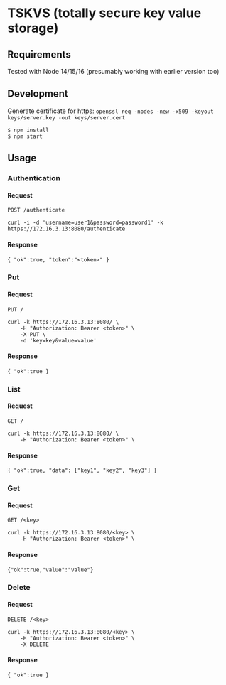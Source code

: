 # TSKVS (totally secure key value storage)



## Requirements

Tested with Node 14/15/16 (presumably working with earlier version too)

## Development

Generate certificate for https: `openssl req -nodes -new -x509 -keyout keys/server.key -out keys/server.cert`
    
    $ npm install
    $ npm start


## Usage



### Authentication

#### Request

`POST /authenticate`

    curl -i -d 'username=user1&password=password1' -k https://172.16.3.13:8080/authenticate

#### Response

    { "ok":true, "token":"<token>" }

### Put

#### Request

`PUT /`

    curl -k https://172.16.3.13:8080/ \
        -H "Authorization: Bearer <token>" \
        -X PUT \
        -d 'key=key&value=value'

#### Response

    { "ok":true }

### List

#### Request

`GET /`

    curl -k https://172.16.3.13:8080/ \
        -H "Authorization: Bearer <token>" \

#### Response

    { "ok":true, "data": ["key1", "key2", "key3"] }

### Get

#### Request

`GET /<key>`

    curl -k https://172.16.3.13:8080/<key> \
        -H "Authorization: Bearer <token>" \

#### Response

    {"ok":true,"value":"value"}


### Delete

#### Request

`DELETE /<key>`

    curl -k https://172.16.3.13:8080/<key> \
        -H "Authorization: Bearer <token>" \
        -X DELETE

#### Response

    { "ok":true }


